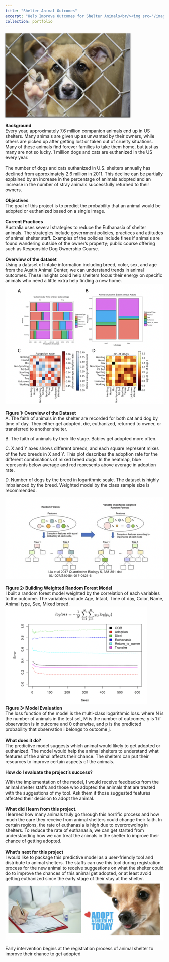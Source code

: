 ```yaml
---
title: "Shelter Animal Outcomes"
excerpt: "Help Improve Outcomes for Shelter Animals<br/><img src='/images/dog.png'>"
collection: portfolio
---
```


<img src='/images/dog.png'><br/>

**Background**
<br>
Every year, approximately 7.6 million companion animals end up in US shelters. Many animals are given up as unwanted by their owners, while others are picked up after getting lost or taken out of cruelty situations. Many of these animals find forever families to take them home, but just as many are not so lucky. 1 million dogs and cats are euthanized in the US every year.
<br/><br>
The number of dogs and cats euthanized in U.S. shelters annually has declined from approximately 2.6 million in 2011. This decline can be partially explained by an increase in the percentage of animals adopted and an increase in the number of stray animals successfully returned to their owners.
<br/><br>
**Objectives**
<br/>
The goal of this project is to predict the probability that an animal would be adopted or euthanized based on a single image. 
<br/><br>
**Current Practices**
<br/>
Australia uses several strategies to reduce the Euthanasia of shelter animals. The strategies include government policies, practices and attitudes of animal shelter staff. 
Examples of the policies include fines if animals are found wandering outside of the owner’s property; public course offering such as Responsible Dog Ownership Course.
<br/><br>
**Overview of the dataset**
<br/>
Using a dataset of intake information including breed, color, sex, and age from the Austin Animal Center, we can understand trends in animal outcomes. These insights could help shelters focus their energy on specific animals who need a little extra help finding a new home.
<br/><img src='/images/Screen Shot 2021-10-24 at 4.43.35 PM.png'><br/><br>
**Figure 1: Overview of the Dataset**
<br/>
A. The faith of animals in the shelter are recorded for both cat and dog by time of day. They either get adopted, die, euthanized, returned to owner, or transferred to another shelter.
<br/>

B. The faith of animals by their life stage. Babies get adopted more often.
<br/>

C. X and Y axes shows different breeds, and each square represent mixes of the two breeds in X and Y. This plot describes the adoption rate for the different combinations of mixed breed dogs. In the heatmap, blue represents below average and red represents above average in adoption rate.
<br/>

D. Number of dogs by the breed in logarithmic scale. The dataset is highly imbalanced by the breed. Weighted model by the class sample size is recommended.
<br/>

<img src='/images/Screen Shot 2021-10-24 at 4.43.46 PM.png'><br/><br>
**Figure 2: Building Weighted Random Forest Model**
<br/>
I built a random forest model weighted by the correlation of each variables to the outcome. The variables include Age, Intact, Time of day, Color, Name, Animal type, Sex, Mixed breed. 
<br/><img src='/images/Screen Shot 2021-10-24 at 4.43.55 PM.png'><br>
**Figure 3: Model Evaluation**
<br/>
The loss function of the model is the multi-class logarithmic loss. where N is the number of animals in the test set, M is the number of outcomes; y is 1 if observation is in outcome and 0 otherwise, and p is the predicted probability that observation i belongs to outcome j.
<br/><br>
**What does it do?**
<br/>
The predictive model suggests which animal would likely to get adopted or euthanized. 
The model would help the animal shelters to understand what features of the animal affects their chance. The shelters can put their resources to improve certain aspects of the animals.
<br/><br>
**How do I evaluate the project’s success?**
<br/>

With the implementation of the model, I would receive feedbacks from the animal shelter staffs and those who adopted the animals that are treated with the suggestions of my tool. Ask them if those suggested features affected their decision to adopt the animal. 
<br/><br>
**What did I learn from this project.**
<br/>
I learned how many animals truly go through this horrific process and how much the care they receive from animal shelters could change their faith. In certain regions, the rate of euthanasia is high due to overcrowding in shelters. To reduce the rate of euthanasia, we can get started from understanding how we can treat the animals in the shelter to improve their chance of getting adopted.
<br/><br>
**What’s next for this project**
<br/>
I would like to package this predictive model as a user-friendly tool and distribute to animal shelters. The staffs can use this tool during registration process for the new animal to receive suggestions on what the shelter could do to improve the chances of this animal get adopted, or at least avoid getting euthanized since the early stage of their stay at the shelter.
<br/><img src='/images/Screen Shot 2021-10-24 at 4.47.16 PM.png'><br>

Early intervention begins at the registration process of animal shelter
to improve their chance to get adopted
<br/>

